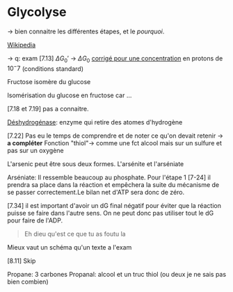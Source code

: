 # Glycolyse
-> bien connaitre les différentes étapes, et le *pourquoi*. 

[Wikipedia](https://www.wikiwand.com/fr/articles/Glycolyse#Phase_1_:_Activation_des_hexoses_par_phosphorylations_successives)

-> q: exam [7.13]
$\Delta G_{0}'$ -> $\Delta G_{0}$ [corrigé pour une concentration](https://fr.scribd.com/document/490772529/Correction-Travaux-diriges-Bioenergetique-variation-energie-libre-gibbs-Enseignement-recherche-Biochimie-enzymologie-bioinformatique-Emmanuel-Jaspard) en protons de $10^-7$ (conditions standard) 

Fructose isomère du glucose

Isomérisation du glucose en fructose car ... 

[7.18 et 7.19] pas a connaitre.


[Déshydrogénase](https://www.wikiwand.com/fr/articles/D%C3%A9shydrog%C3%A9nase): enzyme qui retire des atomes d'hydrogène

[7.22] Pas eu le temps de comprendre et de noter ce qu'on devait retenir -> **a compléter**
Fonction "thiol"-> comme une fct alcool mais sur un sulfure et pas sur un oxygène

L'arsenic peut être sous deux formes. L'arsénite et l'arséniate

Arséniate: Il ressemble beaucoup au phosphate. Pour l'étape 1 [7-24] il prendra sa place dans la réaction et empêchera la suite du mécanisme de se passer correctement.Le bilan net d'ATP sera donc de zéro. 


[7.34] il est important d'avoir un dG final négatif pour éviter que la réaction puisse se faire dans l'autre sens. On ne peut donc pas utiliser tout le dG pour faire de l'ADP.

> Eh dieu qu'est ce que tu as foutu la 

Mieux vaut un schéma qu'un texte a l'exam

[8.11] Skip

Propane: 3 carbones
Propanal: alcool
et un truc thiol (ou deux je ne sais pas bien combien)